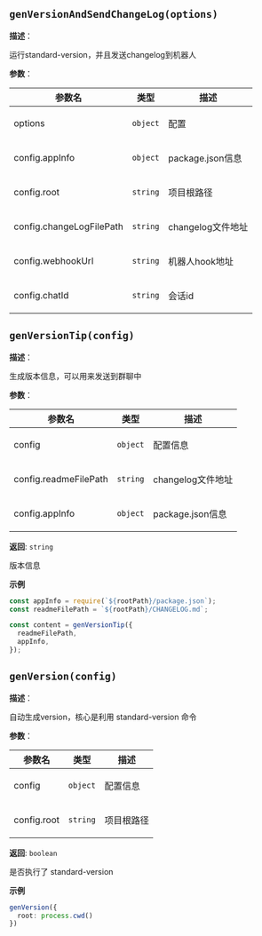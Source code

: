 
## `genVersionAndSendChangeLog(options)` 


**描述**：<p>运行standard-version，并且发送changelog到机器人</p>

**参数**：


| 参数名 | 类型 | 描述 |
| --- | --- | --- |
| options | <code>object</code> | <p>配置</p> |
| config.appInfo | <code>object</code> | <p>package.json信息</p> |
| config.root | <code>string</code> | <p>项目根路径</p> |
| config.changeLogFilePath | <code>string</code> | <p>changelog文件地址</p> |
| config.webhookUrl | <code>string</code> | <p>机器人hook地址</p> |
| config.chatId | <code>string</code> | <p>会话id</p> |



<a name="genVersionTip"></a>

## `genVersionTip(config)` 


**描述**：<p>生成版本信息，可以用来发送到群聊中</p>

**参数**：


| 参数名 | 类型 | 描述 |
| --- | --- | --- |
| config | <code>object</code> | <p>配置信息</p> |
| config.readmeFilePath | <code>string</code> | <p>changelog文件地址</p> |
| config.appInfo | <code>object</code> | <p>package.json信息</p> |

**返回**: <code>string</code><br>

<p>版本信息</p>

**示例**

```typescript
const appInfo = require(`${rootPath}/package.json`);
const readmeFilePath = `${rootPath}/CHANGELOG.md`;

const content = genVersionTip({
  readmeFilePath,
  appInfo,
});
```
<a name="genVersion"></a>

## `genVersion(config)` 


**描述**：<p>自动生成version，核心是利用 standard-version 命令</p>

**参数**：


| 参数名 | 类型 | 描述 |
| --- | --- | --- |
| config | <code>object</code> | <p>配置信息</p> |
| config.root | <code>string</code> | <p>项目根路径</p> |

**返回**: <code>boolean</code><br>

<p>是否执行了 standard-version</p>

**示例**

```typescript
genVersion({
  root: process.cwd()
})
```
